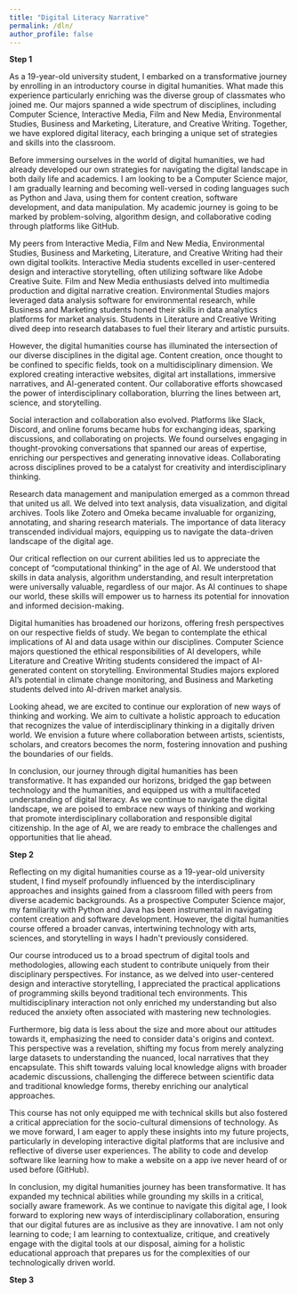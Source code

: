 ```yaml
---
title: "Digital Literacy Narrative"
permalink: /dln/
author_profile: false
---
```


**Step 1**

As a 19-year-old university student, I embarked on a transformative journey by enrolling in an introductory course in digital humanities. What made this experience particularly enriching was the diverse group of classmates who joined me. Our majors spanned a wide spectrum of disciplines, including Computer Science, Interactive Media, Film and New Media, Environmental Studies, Business and Marketing, Literature, and Creative Writing. Together, we have explored digital literacy, each bringing a unique set of strategies and skills into the classroom.

Before immersing ourselves in the world of digital humanities, we had already developed our own strategies for navigating the digital landscape in both daily life and academics. I am looking to be a Computer Science major, I am gradually learning and becoming well-versed in coding languages such as Python and Java, using them for content creation, software development, and data manipulation. My academic journey is going to be marked by problem-solving, algorithm design, and collaborative coding through platforms like GitHub.

My peers from Interactive Media, Film and New Media, Environmental Studies, Business and Marketing, Literature, and Creative Writing had their own digital toolkits. Interactive Media students excelled in user-centered design and interactive storytelling, often utilizing software like Adobe Creative Suite. Film and New Media enthusiasts delved into multimedia production and digital narrative creation. Environmental Studies majors leveraged data analysis software for environmental research, while Business and Marketing students honed their skills in data analytics platforms for market analysis. Students in Literature and Creative Writing dived deep into research databases to fuel their literary and artistic pursuits.

However, the digital humanities course has illuminated the intersection of our diverse disciplines in the digital age. Content creation, once thought to be confined to specific fields, took on a multidisciplinary dimension. We explored creating interactive websites, digital art installations, immersive narratives, and AI-generated content. Our collaborative efforts showcased the power of interdisciplinary collaboration, blurring the lines between art, science, and storytelling.

Social interaction and collaboration also evolved. Platforms like Slack, Discord, and online forums became hubs for exchanging ideas, sparking discussions, and collaborating on projects. We found ourselves engaging in thought-provoking conversations that spanned our areas of expertise, enriching our perspectives and generating innovative ideas. Collaborating across disciplines proved to be a catalyst for creativity and interdisciplinary thinking.

Research data management and manipulation emerged as a common thread that united us all. We delved into text analysis, data visualization, and digital archives. Tools like Zotero and Omeka became invaluable for organizing, annotating, and sharing research materials. The importance of data literacy transcended individual majors, equipping us to navigate the data-driven landscape of the digital age.

Our critical reflection on our current abilities led us to appreciate the concept of “computational thinking” in the age of AI. We understood that skills in data analysis, algorithm understanding, and result interpretation were universally valuable, regardless of our major. As AI continues to shape our world, these skills will empower us to harness its potential for innovation and informed decision-making.

Digital humanities has broadened our horizons, offering fresh perspectives on our respective fields of study. We began to contemplate the ethical implications of AI and data usage within our disciplines. Computer Science majors questioned the ethical responsibilities of AI developers, while Literature and Creative Writing students considered the impact of AI-generated content on storytelling. Environmental Studies majors explored AI’s potential in climate change monitoring, and Business and Marketing students delved into AI-driven market analysis.

Looking ahead, we are excited to continue our exploration of new ways of thinking and working. We aim to cultivate a holistic approach to education that recognizes the value of interdisciplinary thinking in a digitally driven world. We envision a future where collaboration between artists, scientists, scholars, and creators becomes the norm, fostering innovation and pushing the boundaries of our fields.

In conclusion, our journey through digital humanities has been transformative. It has expanded our horizons, bridged the gap between technology and the humanities, and equipped us with a multifaceted understanding of digital literacy. As we continue to navigate the digital landscape, we are poised to embrace new ways of thinking and working that promote interdisciplinary collaboration and responsible digital citizenship. In the age of AI, we are ready to embrace the challenges and opportunities that lie ahead.

**Step 2**

Reflecting on my digital humanities course as a 19-year-old university student, I find myself profoundly influenced by the interdisciplinary approaches and insights gained from a classroom filled with peers from diverse academic backgrounds. As a prospective Computer Science major, my familiarity with Python and Java has been instrumental in navigating content creation and software development. However, the digital humanities course offered a broader canvas, intertwining technology with arts, sciences, and storytelling in ways I hadn't previously considered.

Our course introduced us to a broad spectrum of digital tools and methodologies, allowing each student to contribute uniquely from their disciplinary perspectives. For instance, as we delved into user-centered design and interactive storytelling, I appreciated the practical applications of programming skills beyond traditional tech environments. This multidisciplinary interaction not only enriched my understanding but also reduced the anxiety often associated with mastering new technologies.

Furthermore, big data is less about the size and more about our attitudes towards it, emphasizing the need to consider data's origins and context. This perspective was a revelation, shifting my focus from merely analyzing large datasets to understanding the nuanced, local narratives that they encapsulate. This shift towards valuing local knowledge aligns with broader academic discussions, challenging the differece between scientific data and traditional knowledge forms, thereby enriching our analytical approaches.

This course has not only equipped me with technical skills but also fostered a critical appreciation for the socio-cultural dimensions of technology. As we move forward, I am eager to apply these insights into my future projects, particularly in developing interactive digital platforms that are inclusive and reflective of diverse user experiences. The ability to code and develop software like learning how to make a website on a app ive never heard of or used before (GitHub).

In conclusion, my digital humanities journey has been transformative. It has expanded my technical abilities while grounding my skills in a critical, socially aware framework. As we continue to navigate this digital age, I look forward to exploring new ways of interdisciplinary collaboration, ensuring that our digital futures are as inclusive as they are innovative. I am not only learning to code; I am learning to contextualize, critique, and creatively engage with the digital tools at our disposal, aiming for a holistic educational approach that prepares us for the complexities of our technologically driven world.

**Step 3**

